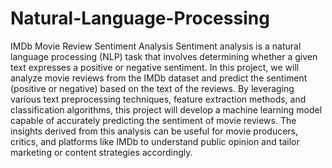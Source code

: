 # Natural-Language-Processing
IMDb Movie Review Sentiment Analysis
Sentiment analysis is a natural language processing (NLP) task that involves determining
whether a given text expresses a positive or negative sentiment. In this project, we will
analyze movie reviews from the IMDb dataset and predict the sentiment (positive or
negative) based on the text of the reviews. By leveraging various text preprocessing
techniques, feature extraction methods, and classification algorithms, this project will
develop a machine learning model capable of accurately predicting the sentiment of movie
reviews. The insights derived from this analysis can be useful for movie producers, critics,
and platforms like IMDb to understand public opinion and tailor marketing or content
strategies accordingly.
